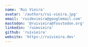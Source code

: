 ```yaml
---
name: 'Rui Vieira'
avatar: '/authors/rui-vieira.jpg'
email: 'ruidevieira@googlemail.com'
mastodon: '@ruivieira@fosstodon.org'
linkedin: 'ruimvieira'
github: 'ruivieira'
website: 'https://ruivieira.dev'
---
```

